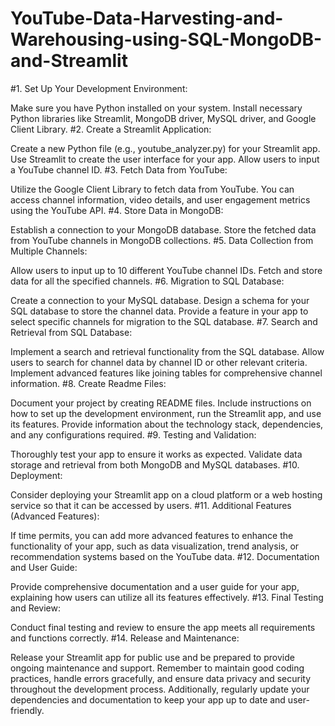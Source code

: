 # YouTube-Data-Harvesting-and-Warehousing-using-SQL-MongoDB-and-Streamlit
#1. Set Up Your Development Environment:

Make sure you have Python installed on your system.
Install necessary Python libraries like Streamlit, MongoDB driver, MySQL driver, and Google Client Library.
#2. Create a Streamlit Application:

Create a new Python file (e.g., youtube_analyzer.py) for your Streamlit app.
Use Streamlit to create the user interface for your app. Allow users to input a YouTube channel ID.
#3. Fetch Data from YouTube:

Utilize the Google Client Library to fetch data from YouTube. You can access channel information, video details, and user engagement metrics using the YouTube API.
#4. Store Data in MongoDB:

Establish a connection to your MongoDB database.
Store the fetched data from YouTube channels in MongoDB collections.
#5. Data Collection from Multiple Channels:

Allow users to input up to 10 different YouTube channel IDs.
Fetch and store data for all the specified channels.
#6. Migration to SQL Database:

Create a connection to your MySQL database.
Design a schema for your SQL database to store the channel data.
Provide a feature in your app to select specific channels for migration to the SQL database.
#7. Search and Retrieval from SQL Database:

Implement a search and retrieval functionality from the SQL database. Allow users to search for channel data by channel ID or other relevant criteria.
Implement advanced features like joining tables for comprehensive channel information.
#8. Create Readme Files:

Document your project by creating README files.
Include instructions on how to set up the development environment, run the Streamlit app, and use its features.
Provide information about the technology stack, dependencies, and any configurations required.
#9. Testing and Validation:

Thoroughly test your app to ensure it works as expected.
Validate data storage and retrieval from both MongoDB and MySQL databases.
#10. Deployment:

Consider deploying your Streamlit app on a cloud platform or a web hosting service so that it can be accessed by users.
#11. Additional Features (Advanced Features):

If time permits, you can add more advanced features to enhance the functionality of your app, such as data visualization, trend analysis, or recommendation systems based on the YouTube data.
#12. Documentation and User Guide:

Provide comprehensive documentation and a user guide for your app, explaining how users can utilize all its features effectively.
#13. Final Testing and Review:

Conduct final testing and review to ensure the app meets all requirements and functions correctly.
#14. Release and Maintenance:

Release your Streamlit app for public use and be prepared to provide ongoing maintenance and support.
Remember to maintain good coding practices, handle errors gracefully, and ensure data privacy and security throughout the development process. Additionally, regularly update your dependencies and documentation to keep your app up to date and user-friendly.

